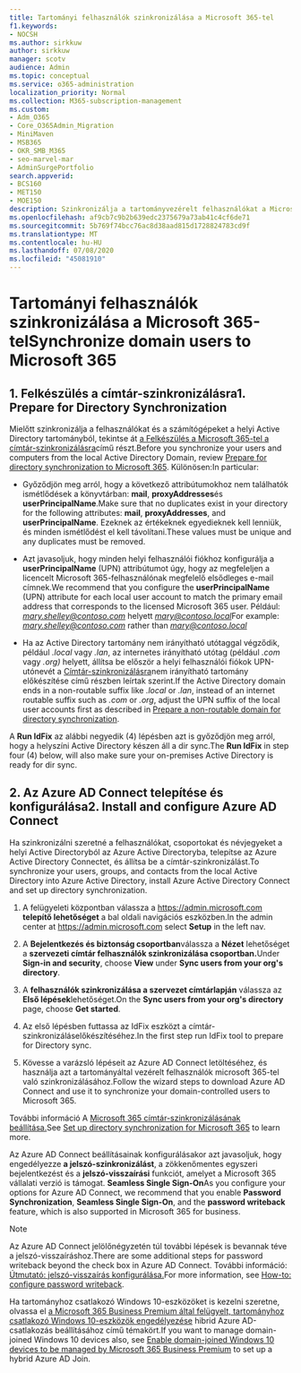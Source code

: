 ```yaml
---
title: Tartományi felhasználók szinkronizálása a Microsoft 365-tel
f1.keywords:
- NOCSH
ms.author: sirkkuw
author: sirkkuw
manager: scotv
audience: Admin
ms.topic: conceptual
ms.service: o365-administration
localization_priority: Normal
ms.collection: M365-subscription-management
ms.custom:
- Adm_O365
- Core_O365Admin_Migration
- MiniMaven
- MSB365
- OKR_SMB_M365
- seo-marvel-mar
- AdminSurgePortfolio
search.appverid:
- BCS160
- MET150
- MOE150
description: Szinkronizálja a tartományvezérelt felhasználókat a Microsoft 365 vállalati verzióval.
ms.openlocfilehash: af9cb7c9b2b639edc2375679a73ab41c4cf6de71
ms.sourcegitcommit: 5b769f74bcc76ac8d38aad815d1728824783cd9f
ms.translationtype: MT
ms.contentlocale: hu-HU
ms.lasthandoff: 07/08/2020
ms.locfileid: "45081910"
---
```

# <a name="synchronize-domain-users-to-microsoft-365"></a><span data-ttu-id="1b2c8-103">Tartományi felhasználók szinkronizálása a Microsoft 365-tel</span><span class="sxs-lookup"><span data-stu-id="1b2c8-103">Synchronize domain users to Microsoft 365</span></span>

## <a name="1-prepare-for-directory-synchronization"></a><span data-ttu-id="1b2c8-104">1. Felkészülés a címtár-szinkronizálásra</span><span class="sxs-lookup"><span data-stu-id="1b2c8-104">1. Prepare for Directory Synchronization</span></span> 

<span data-ttu-id="1b2c8-105">Mielőtt szinkronizálja a felhasználókat és a számítógépeket a helyi Active Directory tartományból, tekintse át [a Felkészülés a Microsoft 365-tel a címtár-szinkronizálásra](https://docs.microsoft.com/office365/enterprise/prepare-for-directory-synchronization)című részt.</span><span class="sxs-lookup"><span data-stu-id="1b2c8-105">Before you synchronize your users and computers from the local Active Directory Domain, review [Prepare for directory synchronization to Microsoft 365](https://docs.microsoft.com/office365/enterprise/prepare-for-directory-synchronization).</span></span> <span data-ttu-id="1b2c8-106">Különösen:</span><span class="sxs-lookup"><span data-stu-id="1b2c8-106">In particular:</span></span>

   - <span data-ttu-id="1b2c8-107">Győződjön meg arról, hogy a következő attribútumokhoz nem találhatók ismétlődések a könyvtárban: **mail**, **proxyAddresses**és **userPrincipalName**.</span><span class="sxs-lookup"><span data-stu-id="1b2c8-107">Make sure that no duplicates exist in your directory for the following attributes: **mail**, **proxyAddresses**, and **userPrincipalName**.</span></span> <span data-ttu-id="1b2c8-108">Ezeknek az értékeknek egyedieknek kell lenniük, és minden ismétlődést el kell távolítani.</span><span class="sxs-lookup"><span data-stu-id="1b2c8-108">These values must be unique and any duplicates must be removed.</span></span>
   
   - <span data-ttu-id="1b2c8-109">Azt javasoljuk, hogy minden helyi felhasználói fiókhoz konfigurálja a **userPrincipalName** (UPN) attribútumot úgy, hogy az megfeleljen a licencelt Microsoft 365-felhasználónak megfelelő elsődleges e-mail címnek.</span><span class="sxs-lookup"><span data-stu-id="1b2c8-109">We recommend that you configure the **userPrincipalName** (UPN) attribute for each local user account to match the primary email address that corresponds to the licensed Microsoft 365 user.</span></span> <span data-ttu-id="1b2c8-110">Például: *mary.shelley@contoso.com* helyett *mary@contoso.local*</span><span class="sxs-lookup"><span data-stu-id="1b2c8-110">For example: *mary.shelley@contoso.com* rather than *mary@contoso.local*</span></span>
   
   - <span data-ttu-id="1b2c8-111">Ha az Active Directory tartomány nem irányítható utótaggal végződik, például *.local* vagy *.lan*, az internetes irányítható utótag (például *.com* vagy *.org)* helyett, állítsa be először a helyi felhasználói fiókok UPN-utónevét a [Címtár-szinkronizálásra](https://docs.microsoft.com/office365/enterprise/prepare-a-non-routable-domain-for-directory-synchronization)nem irányítható tartomány előkészítése című részben leírtak szerint.</span><span class="sxs-lookup"><span data-stu-id="1b2c8-111">If the Active Directory domain ends in a non-routable suffix like *.local* or *.lan*, instead of an internet routable suffix such as *.com* or *.org*, adjust the UPN suffix of the local user accounts first as described in [Prepare a non-routable domain for directory synchronization](https://docs.microsoft.com/office365/enterprise/prepare-a-non-routable-domain-for-directory-synchronization).</span></span> 

<span data-ttu-id="1b2c8-112">A **Run IdFix** az alábbi negyedik (4) lépésben azt is győződjön meg arról, hogy a helyszíni Active Directory készen áll a dir sync.</span><span class="sxs-lookup"><span data-stu-id="1b2c8-112">The **Run IdFix** in step four (4) below, will also make sure your on-premises Active Directory is ready for dir sync.</span></span>

## <a name="2-install-and-configure-azure-ad-connect"></a><span data-ttu-id="1b2c8-113">2. Az Azure AD Connect telepítése és konfigurálása</span><span class="sxs-lookup"><span data-stu-id="1b2c8-113">2. Install and configure Azure AD Connect</span></span>

<span data-ttu-id="1b2c8-114">Ha szinkronizálni szeretné a felhasználókat, csoportokat és névjegyeket a helyi Active Directoryból az Azure Active Directoryba, telepítse az Azure Active Directory Connectet, és állítsa be a címtár-szinkronizálást.</span><span class="sxs-lookup"><span data-stu-id="1b2c8-114">To synchronize your users, groups, and contacts from the local Active Directory into Azure Active Directory, install Azure Active Directory Connect and set up directory synchronization.</span></span> 

 1. <span data-ttu-id="1b2c8-115">A felügyeleti központban válassza a <a href="https://go.microsoft.com/fwlink/p/?linkid=2024339" target="_blank">https://admin.microsoft.com</a> **telepítő lehetőséget** a bal oldali navigációs eszközben.</span><span class="sxs-lookup"><span data-stu-id="1b2c8-115">In the admin center at <a href="https://go.microsoft.com/fwlink/p/?linkid=2024339" target="_blank">https://admin.microsoft.com</a> select **Setup** in the left nav.</span></span>

 2. <span data-ttu-id="1b2c8-116">A **Bejelentkezés és biztonság csoportban**válassza a **Nézet** lehetőséget a **szervezeti címtár felhasználók szinkronizálása csoportban.**</span><span class="sxs-lookup"><span data-stu-id="1b2c8-116">Under **Sign-in and security**, choose **View**  under **Sync users from your org's directory**.</span></span>

 3. <span data-ttu-id="1b2c8-117">A **felhasználók szinkronizálása a szervezet címtárlapján** válassza az **Első lépések**lehetőséget.</span><span class="sxs-lookup"><span data-stu-id="1b2c8-117">On the **Sync users from your org's directory** page, choose **Get started**.</span></span>

 4. <span data-ttu-id="1b2c8-118">Az első lépésben futtassa az IdFix eszközt a címtár-szinkronizáláselőkészítéséhez.</span><span class="sxs-lookup"><span data-stu-id="1b2c8-118">In the first step  run IdFix tool to prepare for Directory sync.</span></span>

 5. <span data-ttu-id="1b2c8-119">Kövesse a varázsló lépéseit az Azure AD Connect letöltéséhez, és használja azt a tartományáltal vezérelt felhasználók microsoft 365-tel való szinkronizálásához.</span><span class="sxs-lookup"><span data-stu-id="1b2c8-119">Follow the wizard steps to download Azure AD Connect and use it to synchronize your domain-controlled users to Microsoft 365.</span></span>


<span data-ttu-id="1b2c8-120">További információ A [Microsoft 365 címtár-szinkronizálásának beállítása.](https://docs.microsoft.com/office365/enterprise/set-up-directory-synchronization)</span><span class="sxs-lookup"><span data-stu-id="1b2c8-120">See [Set up directory synchronization for Microsoft 365](https://docs.microsoft.com/office365/enterprise/set-up-directory-synchronization) to learn more.</span></span>

<span data-ttu-id="1b2c8-121">Az Azure AD Connect beállításainak konfigurálásakor azt javasoljuk, hogy engedélyezze **a jelszó-szinkronizálást**, a zökkenőmentes egyszeri bejelentkezést és a **jelszó-visszaírási** funkciót, amelyet a Microsoft 365 vállalati verzió is támogat. **Seamless Single Sign-On**</span><span class="sxs-lookup"><span data-stu-id="1b2c8-121">As you configure your options for Azure AD Connect, we recommend that you enable **Password Synchronization**, **Seamless Single Sign-On**, and the **password writeback** feature, which is also supported in Microsoft 365 for business.</span></span>

> [!NOTE]
> <span data-ttu-id="1b2c8-122">Az Azure AD Connect jelölőnégyzetén túl további lépések is bevannak téve a jelszó-visszaíráshoz.</span><span class="sxs-lookup"><span data-stu-id="1b2c8-122">There are some additional steps for password writeback beyond the check box in Azure AD Connect.</span></span> <span data-ttu-id="1b2c8-123">További információ: [Útmutató: jelszó-visszaírás konfigurálása.](https://docs.microsoft.com/azure/active-directory/authentication/howto-sspr-writeback)</span><span class="sxs-lookup"><span data-stu-id="1b2c8-123">For more information, see [How-to: configure password writeback](https://docs.microsoft.com/azure/active-directory/authentication/howto-sspr-writeback).</span></span> 

<span data-ttu-id="1b2c8-124">Ha tartományhoz csatlakozó Windows 10-eszközöket is kezelni szeretne, olvassa el [a Microsoft 365 Business Premium által felügyelt, tartományhoz csatlakozó Windows 10-eszközök engedélyezése](manage-windows-devices.md) hibrid Azure AD-csatlakozás beállításához című témakört.</span><span class="sxs-lookup"><span data-stu-id="1b2c8-124">If you want to manage domain-joined Windows 10 devices also, see [Enable domain-joined Windows 10 devices to be managed by Microsoft 365 Business Premium](manage-windows-devices.md) to set up a hybrid Azure AD Join.</span></span> 